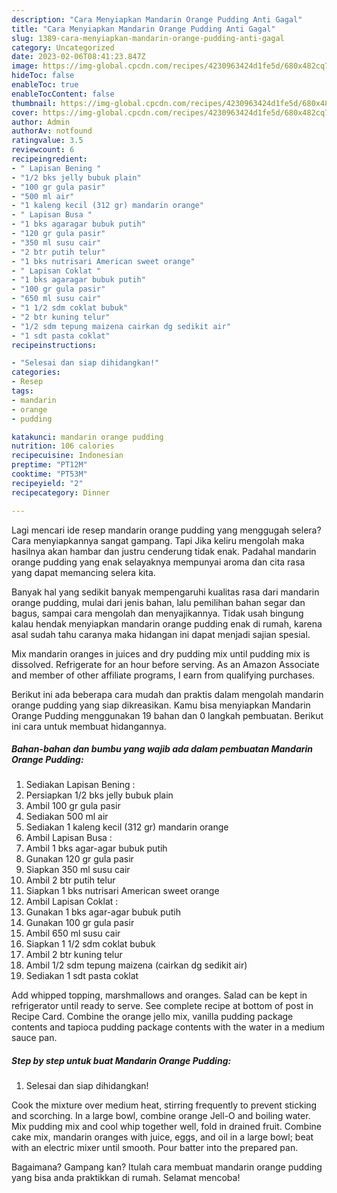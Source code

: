```yaml
---
description: "Cara Menyiapkan Mandarin Orange Pudding Anti Gagal"
title: "Cara Menyiapkan Mandarin Orange Pudding Anti Gagal"
slug: 1389-cara-menyiapkan-mandarin-orange-pudding-anti-gagal
category: Uncategorized
date: 2023-02-06T08:41:23.847Z
image: https://img-global.cpcdn.com/recipes/4230963424d1fe5d/680x482cq70/mandarin-orange-pudding-foto-resep-utama.jpg
hideToc: false
enableToc: true
enableTocContent: false
thumbnail: https://img-global.cpcdn.com/recipes/4230963424d1fe5d/680x482cq70/mandarin-orange-pudding-foto-resep-utama.jpg
cover: https://img-global.cpcdn.com/recipes/4230963424d1fe5d/680x482cq70/mandarin-orange-pudding-foto-resep-utama.jpg
author: Admin
authorAv: notfound
ratingvalue: 3.5
reviewcount: 6
recipeingredient:
- " Lapisan Bening "
- "1/2 bks jelly bubuk plain"
- "100 gr gula pasir"
- "500 ml air"
- "1 kaleng kecil (312 gr) mandarin orange"
- " Lapisan Busa "
- "1 bks agaragar bubuk putih"
- "120 gr gula pasir"
- "350 ml susu cair"
- "2 btr putih telur"
- "1 bks nutrisari American sweet orange"
- " Lapisan Coklat "
- "1 bks agaragar bubuk putih"
- "100 gr gula pasir"
- "650 ml susu cair"
- "1 1/2 sdm coklat bubuk"
- "2 btr kuning telur"
- "1/2 sdm tepung maizena cairkan dg sedikit air"
- "1 sdt pasta coklat"
recipeinstructions:

- "Selesai dan siap dihidangkan!"
categories:
- Resep
tags:
- mandarin
- orange
- pudding

katakunci: mandarin orange pudding 
nutrition: 106 calories
recipecuisine: Indonesian
preptime: "PT12M"
cooktime: "PT53M"
recipeyield: "2"
recipecategory: Dinner

---
```



Lagi mencari ide resep mandarin orange pudding yang menggugah selera? Cara menyiapkannya sangat gampang. Tapi Jika keliru mengolah maka hasilnya akan hambar dan justru cenderung tidak enak. Padahal mandarin orange pudding yang enak selayaknya mempunyai aroma dan cita rasa yang dapat memancing selera kita.


Banyak hal yang sedikit banyak mempengaruhi kualitas rasa dari mandarin orange pudding, mulai dari jenis bahan, lalu pemilihan bahan segar dan bagus, sampai cara mengolah dan menyajikannya. Tidak usah bingung kalau hendak menyiapkan mandarin orange pudding enak di rumah, karena asal sudah tahu caranya maka hidangan ini dapat menjadi sajian spesial.

Mix mandarin oranges in juices and dry pudding mix until pudding mix is dissolved. Refrigerate for an hour before serving. As an Amazon Associate and member of other affiliate programs, I earn from qualifying purchases.


Berikut ini ada beberapa cara mudah dan praktis dalam mengolah mandarin orange pudding yang siap dikreasikan. Kamu bisa menyiapkan Mandarin Orange Pudding menggunakan 19 bahan dan 0 langkah pembuatan. Berikut ini cara untuk membuat hidangannya.

<!--inarticleads1-->

##### Bahan-bahan dan bumbu yang wajib ada dalam pembuatan Mandarin Orange Pudding:

1. Sediakan  Lapisan Bening :
1. Persiapkan 1/2 bks jelly bubuk plain
1. Ambil 100 gr gula pasir
1. Sediakan 500 ml air
1. Sediakan 1 kaleng kecil (312 gr) mandarin orange
1. Ambil  Lapisan Busa :
1. Ambil 1 bks agar-agar bubuk putih
1. Gunakan 120 gr gula pasir
1. Siapkan 350 ml susu cair
1. Ambil 2 btr putih telur
1. Siapkan 1 bks nutrisari American sweet orange
1. Ambil  Lapisan Coklat :
1. Gunakan 1 bks agar-agar bubuk putih
1. Gunakan 100 gr gula pasir
1. Ambil 650 ml susu cair
1. Siapkan 1 1/2 sdm coklat bubuk
1. Ambil 2 btr kuning telur
1. Ambil 1/2 sdm tepung maizena (cairkan dg sedikit air)
1. Sediakan 1 sdt pasta coklat


Add whipped topping, marshmallows and oranges. Salad can be kept in refrigerator until ready to serve. See complete recipe at bottom of post in Recipe Card. Combine the orange jello mix, vanilla pudding package contents and tapioca pudding package contents with the water in a medium sauce pan. 

<!--inarticleads2-->

##### Step by step untuk buat Mandarin Orange Pudding:


1. Selesai dan siap dihidangkan!

Cook the mixture over medium heat, stirring frequently to prevent sticking and scorching. In a large bowl, combine orange Jell-O and boiling water. Mix pudding mix and cool whip together well, fold in drained fruit. Combine cake mix, mandarin oranges with juice, eggs, and oil in a large bowl; beat with an electric mixer until smooth. Pour batter into the prepared pan. 

Bagaimana? Gampang kan? Itulah cara membuat mandarin orange pudding yang bisa anda praktikkan di rumah. Selamat mencoba!
